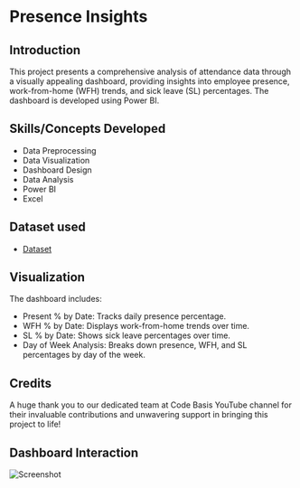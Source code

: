 # Presence Insights
## Introduction
This project presents a comprehensive analysis of attendance data through a visually appealing dashboard, providing insights into employee presence, work-from-home (WFH) trends, and sick leave (SL) percentages. The dashboard is developed using Power BI.

## Skills/Concepts Developed
- Data Preprocessing
- Data Visualization
- Dashboard Design
- Data Analysis
- Power BI
- Excel

## Dataset used
- <a href="https://github.com/Joethomas0078/HR-Analytics/blob/main/Attendance%20Sheet.xlsx">Dataset</a>

## Visualization
The dashboard includes:

- Present % by Date: Tracks daily presence percentage.
- WFH % by Date: Displays work-from-home trends over time.
- SL % by Date: Shows sick leave percentages over time.
- Day of Week Analysis: Breaks down presence, WFH, and SL percentages by day of the week.

## Credits
A huge thank you to our dedicated team at Code Basis YouTube channel for their invaluable contributions 
and unwavering support in bringing this project to life!

## Dashboard Interaction
![Screenshot](https://github.com/user-attachments/assets/7e411424-0b4a-4969-ac12-986de4676b8f)

